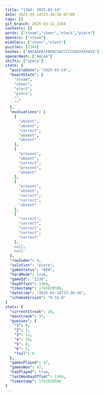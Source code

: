 ```yaml
---
title: "1364: 2025-03-14"
date: 2025-03-14T23:36:36-07:00
tags: []
git_branch: 2025-03-14_1364
contests: []
words: ["steam","cheer","elect","piece"]
openers: ["steam"]
middlers: ["cheer","elect"]
puzzles: [1364]
hashes: ["AACAAPACPAPACCACCCCCXXXXXXXXXX"]
openerHash: ["AACAA"]
shifts: ["vpmlo"]
state: {
  "puzzleDate": "2025-03-14",
  "boardState": [
    "steam",
    "cheer",
    "elect",
    "piece",
    "",
    ""
  ],
  "evaluations": [
    [
      "absent",
      "absent",
      "correct",
      "absent",
      "absent"
    ],
    [
      "present",
      "absent",
      "correct",
      "present",
      "absent"
    ],
    [
      "present",
      "absent",
      "correct",
      "correct",
      "absent"
    ],
    [
      "correct",
      "correct",
      "correct",
      "correct",
      "correct"
    ],
    null,
    null
  ],
  "rowIndex": 4,
  "solution": "piece",
  "gameStatus": "WIN",
  "hardMode": true,
  "gameId": "2238",
  "dayOffset": 1364,
  "timestamp": 1742020596,
  "datetime": "2025-03-14T23:36:36",
  "schemaVersion": "0.31.0"
}
stats: {
  "currentStreak": 10,
  "maxStreak": 37,
  "guesses": {
    "1": 0,
    "2": 3,
    "3": 12,
    "4": 19,
    "5": 8,
    "6": 5,
    "fail": 0
  },
  "gamesPlayed": 47,
  "gamesWon": 47,
  "hasPlayed": true,
  "lastWonDayOffset": 1364,
  "timestamp": 1742020596
}
---
```

<!-- more -->
